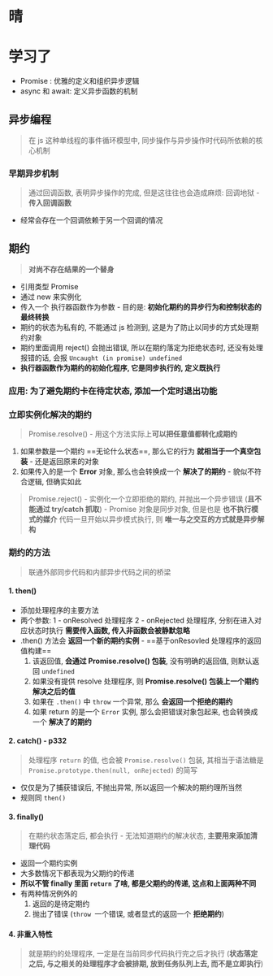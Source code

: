 # 晴



# 学习了

* Promise : 优雅的定义和组织异步逻辑
* async 和 await: 定义异步函数的机制

## 异步编程 

> 在 js 这种单线程的事件循环模型中, 同步操作与异步操作时代码所依赖的核心机制

### 早期异步机制

> 通过回调函数, 表明异步操作的完成, 但是这往往也会造成麻烦: 回调地狱 - **传入回调函数**

* 经常会存在一个回调依赖于另一个回调的情况



## 期约

> **对尚不存在结果的一个替身**

* 引用类型 Promise
* 通过 new 来实例化
* 传入一个 执行器函数作为参数 - 目的是: **初始化期约的异步行为和控制状态的最终转换**
* 期约的状态为私有的, 不能通过 js 检测到, 这是为了防止以同步的方式处理期约对象
* 期约里面调用 reject() 会抛出错误, 所以在期约落定为拒绝状态时, 还没有处理报错的话, 会报 `Uncaught (in promise) undefined`
* **执行器函数作为期约的初始化程序, 它是同步执行的, 定义既执行**



### 应用: 为了避免期约卡在待定状态, 添加一个定时退出功能



### 立即实例化解决的期约

> Promise.resolve() - 用这个方法实际上**可以把任意值都转化成期约**

1. 如果参数是一个期约 ==无论什么状态==, 那么它的行为 **就相当于一个真空包装** - 还是返回原来的对象
2. 如果传入的是一个 **Error** 对象, 那么也会转换成一个 **解决了的期约** - 貌似不符合逻辑, 但确实如此

> Promise.reject() - 实例化一个立即拒绝的期约, 并抛出一个异步错误 (**且不能通过 try/catch 抓取**) - Promise 对象是同步对象, 但是也是 **也不执行模式的媒介** 代码一旦开始以异步模式执行, 则 **唯一与之交互的方式就是异步解构**

### 期约的方法

> 联通外部同步代码和内部异步代码之间的桥梁

#### 1. then()

* 添加处理程序的主要方法
* 两个参数: 1 - onResolved 处理程序 2 - onRejected 处理程序, 分别在进入对应状态时执行 **需要传入函数, 传入非函数会被静默忽略**
* .then() 方法会 **返回一个新的期约实例** -  ==基于onResovled 处理程序的返回值构建==
  1. 该返回值, **会通过 Promise.resolve() 包装**, 没有明确的返回值, 则默认返回 `undefined`
  2. 如果没有提供 resolve 处理程序, 则 **Promise.resolve() 包装上一个期约解决之后的值** 
  3. 如果在 `.then()` 中 `throw` 一个异常, 那么 **会返回一个拒绝的期约**
  4. 如果 return 的是一个 `Error` 实例, 那么会把错误对象包起来, 也会转换成一个 **解决了的期约**

#### 2. catch() - p332

> 处理程序 `return` 的值, 也会被 `Promise.resolve()` 包装, 其相当于语法糖是 `Promise.prototype.then(null, onRejected)` 的简写

* 仅仅是为了捕获错误后, 不抛出异常, 所以返回一个解决的期约理所当然
* 规则同 `then()`

#### 3. finally()

> 在期约状态落定后, 都会执行 - 无法知道期约的解决状态,  **主要用来添加清理代码** 

* 返回一个期约实例
* 大多数情况下都表现为父期约的传递
* **所以不管 finally 里面 `return` 了啥, 都是父期约的传递, 这点和上面两种不同** 
* 有两种情况例外的
  1. 返回的是待定期约
  2. 抛出了错误 (`throw `一个错误, 或者显式的返回一个 **拒绝期约**)

#### 4. 非重入特性

> 就是期约的处理程序, 一定是在当前同步代码执行完之后才执行 (**状态落定之后, 与之相关的处理程序才会被排期, 放到任务队列上去, 而不是立即执行**)





